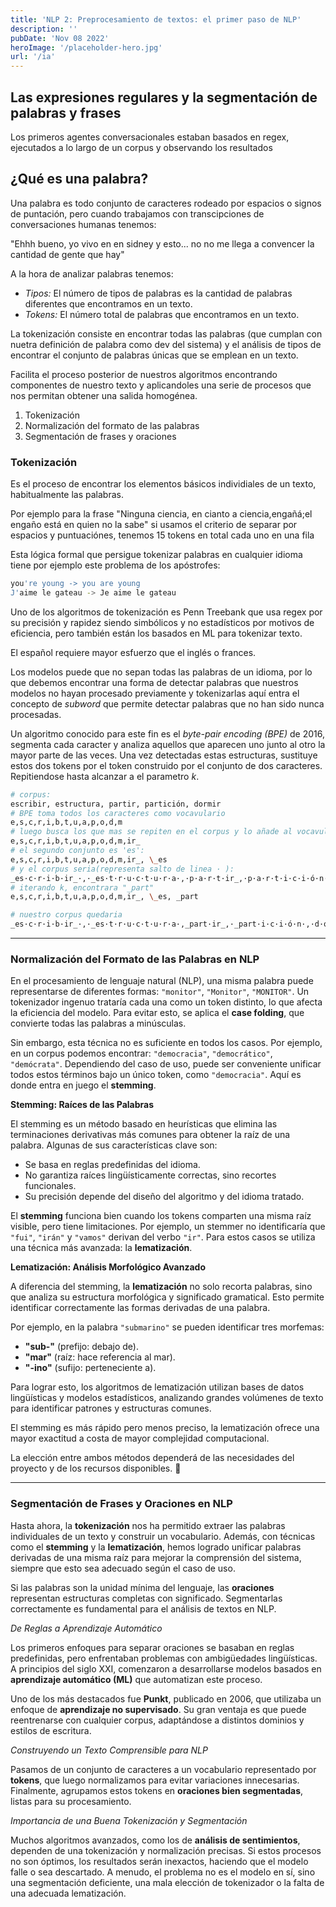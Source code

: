 ```yaml
---
title: 'NLP 2: Preprocesamiento de textos: el primer paso de NLP'
description: ''
pubDate: 'Nov 08 2022'
heroImage: '/placeholder-hero.jpg'
url: '/ia'
---
```


## Las expresiones regulares y la segmentación de palabras y frases

Los primeros agentes conversacionales estaban basados en regex, ejecutados a lo largo de un corpus y observando los resultados

## ¿Qué es una palabra?

Una palabra es todo conjunto de caracteres rodeado por espacios o signos de puntación, pero cuando trabajamos con transcipciones de conversaciones humanas tenemos:

"Ehhh bueno, yo vivo en en sidney y esto... no no me llega a convencer la cantidad de gente que hay"

A la hora de analizar palabras tenemos:

- _Tipos:_ El número de tipos de palabras es la cantidad de palabras diferentes que encontramos en un texto.
- _Tokens:_ El número total de palabras que encontramos en un texto.

La tokenización consiste en encontrar todas las palabras (que cumplan con nuetra definición de palabra como dev del sistema) y el análisis de tipos de encontrar el conjunto de palabras únicas que se emplean en un texto.

Facilita el proceso posterior de nuestros algoritmos encontrando componentes de nuestro texto y aplicandoles una serie de procesos que nos permitan obtener una salida homogénea.

1. Tokenización
2. Normalización del formato de las palabras
3. Segmentación de frases y oraciones

### Tokenización

Es el proceso de encontrar los elementos básicos individiales de un texto, habitualmente las palabras.

Por ejemplo para la frase "Ninguna ciencia, en cianto a ciencia,engañá;el engaño está en quien no la sabe" si usamos el criterio de separar por espacios y puntuaciónes, tenemos 15 tokens en total cada uno en una fila

Esta lógica formal que persigue tokenizar palabras en cualquier idioma tiene por ejemplo este problema de los apóstrofes:

```bash
you're young -> you are young
J'aime le gateau -> Je aime le gateau
```

Uno de los algoritmos de tokenización es Penn Treebank que usa regex por su precisión y rapidez siendo simbólicos y no estadísticos por motivos de eficiencia, pero también están los basados en ML para tokenizar texto.

El español requiere mayor esfuerzo que el inglés o frances.

Los modelos puede que no sepan todas las palabras de un idioma, por lo que debemos encontrar una forma de detectar palabras que nuestros modelos no hayan procesado previamente y tokenizarlas aquí entra el concepto de _subword_ que permite detectar palabras que no han sido nunca procesadas.

Un algoritmo conocido para este fin es el _byte-pair encoding (BPE)_ de 2016, segmenta cada caracter y analiza aquellos que aparecen uno junto al otro la mayor parte de las veces. Una vez detectadas estas estructuras, sustituye estos dos tokens por el token construido por el conjunto de dos caracteres. Repitiendose hasta alcanzar a el parametro _k_.

```bash
# corpus:
escribir, estructura, partir, partición, dormir
# BPE toma todos los caracteres como vocavulario
e,s,c,r,i,b,t,u,a,p,o,d,m
# luego busca los que mas se repiten en el corpus y lo añade al vocavulario
e,s,c,r,i,b,t,u,a,p,o,d,m,ir_
# el segundo conjunto es 'es':
e,s,c,r,i,b,t,u,a,p,o,d,m,ir_, \_es
# y el corpus seria(representa salto de linea · ):
_es·c·r·i·b·ir_·,·_es·t·r·u·c·t·u·r·a·,·p·a·r·t·ir_,·p·a·r·t·i·c·i·ó·n·,·d·o·r·m·ir_
# iterando k, encontrara "_part"
e,s,c,r,i,b,t,u,a,p,o,d,m,ir_, \_es, _part

# nuestro corpus quedaria
_es·c·r·i·b·ir_·,·_es·t·r·u·c·t·u·r·a·,_part·ir_,·_part·i·c·i·ó·n·,·d·o·r·m·ir_
```

---

### Normalización del Formato de las Palabras en NLP

En el procesamiento de lenguaje natural (NLP), una misma palabra puede representarse de diferentes formas: `"monitor"`, `"Monitor"`, `"MONITOR"`. Un tokenizador ingenuo trataría cada una como un token distinto, lo que afecta la eficiencia del modelo. Para evitar esto, se aplica el **case folding**, que convierte todas las palabras a minúsculas.

Sin embargo, esta técnica no es suficiente en todos los casos. Por ejemplo, en un corpus podemos encontrar: `"democracia"`, `"democrático"`, `"demócrata"`. Dependiendo del caso de uso, puede ser conveniente unificar todos estos términos bajo un único token, como `"democracia"`. Aquí es donde entra en juego el **stemming**.

**Stemming: Raíces de las Palabras**

El stemming es un método basado en heurísticas que elimina las terminaciones derivativas más comunes para obtener la raíz de una palabra. Algunas de sus características clave son:

- Se basa en reglas predefinidas del idioma.
- No garantiza raíces lingüísticamente correctas, sino recortes funcionales.
- Su precisión depende del diseño del algoritmo y del idioma tratado.

El **stemming** funciona bien cuando los tokens comparten una misma raíz visible, pero tiene limitaciones. Por ejemplo, un stemmer no identificaría que `"fui"`, `"irán"` y `"vamos"` derivan del verbo `"ir"`. Para estos casos se utiliza una técnica más avanzada: la **lematización**.

**Lematización: Análisis Morfológico Avanzado**

A diferencia del stemming, la **lematización** no solo recorta palabras, sino que analiza su estructura morfológica y significado gramatical. Esto permite identificar correctamente las formas derivadas de una palabra.

Por ejemplo, en la palabra `"submarino"` se pueden identificar tres morfemas:

- **"sub-"** (prefijo: debajo de).
- **"mar"** (raíz: hace referencia al mar).
- **"-ino"** (sufijo: perteneciente a).

Para lograr esto, los algoritmos de lematización utilizan bases de datos lingüísticas y modelos estadísticos, analizando grandes volúmenes de texto para identificar patrones y estructuras comunes.

El stemming es más rápido pero menos preciso, la lematización ofrece una mayor exactitud a costa de mayor complejidad computacional.

La elección entre ambos métodos dependerá de las necesidades del proyecto y de los recursos disponibles. 🚀

---

### Segmentación de Frases y Oraciones en NLP

Hasta ahora, la **tokenización** nos ha permitido extraer las palabras individuales de un texto y construir un vocabulario. Además, con técnicas como el **stemming** y la **lematización**, hemos logrado unificar palabras derivadas de una misma raíz para mejorar la comprensión del sistema, siempre que esto sea adecuado según el caso de uso.

Si las palabras son la unidad mínima del lenguaje, las **oraciones** representan estructuras completas con significado. Segmentarlas correctamente es fundamental para el análisis de textos en NLP.

_De Reglas a Aprendizaje Automático_

Los primeros enfoques para separar oraciones se basaban en reglas predefinidas, pero enfrentaban problemas con ambigüedades lingüísticas. A principios del siglo XXI, comenzaron a desarrollarse modelos basados en **aprendizaje automático (ML)** que automatizan este proceso.

Uno de los más destacados fue **Punkt**, publicado en 2006, que utilizaba un enfoque de **aprendizaje no supervisado**. Su gran ventaja es que puede reentrenarse con cualquier corpus, adaptándose a distintos dominios y estilos de escritura.

_Construyendo un Texto Comprensible para NLP_

Pasamos de un conjunto de caracteres a un vocabulario representado por **tokens**, que luego normalizamos para evitar variaciones innecesarias. Finalmente, agrupamos estos tokens en **oraciones bien segmentadas**, listas para su procesamiento.

_Importancia de una Buena Tokenización y Segmentación_

Muchos algoritmos avanzados, como los de **análisis de sentimientos**, dependen de una tokenización y normalización precisas. Si estos procesos no son óptimos, los resultados serán inexactos, haciendo que el modelo falle o sea descartado. A menudo, el problema no es el modelo en sí, sino una segmentación deficiente, una mala elección de tokenizador o la falta de una adecuada lematización.
